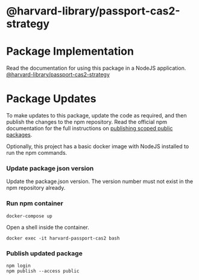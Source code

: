 # @harvard-library/passport-cas2-strategy

# Package Implementation
Read the documentation for using this package in a NodeJS application.
[@harvard-library/passport-cas2-strategy](https://github.com/ktamaral/harvard-passport-cas2/blob/master/passport-cas2-strategy/README.md)

# Package Updates
To make updates to this package, update the code as required, and then publish the changes to the npm repository. Read the official npm documentation for the full instructions on [publishing scoped public packages](https://docs.npmjs.com/creating-and-publishing-scoped-public-packages#publishing-scoped-public-packages).

Optionally, this project has a basic docker image with NodeJS installed to run the npm commands.

### Update package json version
Update the package.json version. The version number must not exist in the npm repository already.

### Run npm container

```
docker-compose up
```

Open a shell inside the container.

```
docker exec -it harvard-passport-cas2 bash
```

### Publish updated package
```
npm login
npm publish --access public
```


